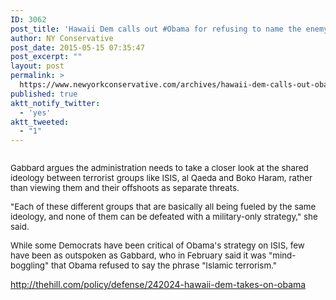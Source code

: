 ```yaml
---
ID: 3062
post_title: 'Hawaii Dem calls out #Obama for refusing to name the enemy #WakeUpAmerica'
author: NY Conservative
post_date: 2015-05-15 07:35:47
post_excerpt: ""
layout: post
permalink: >
  https://www.newyorkconservative.com/archives/hawaii-dem-calls-out-obama-for-refusing-to-name-the-enemy-wakeupamerica/
published: true
aktt_notify_twitter:
  - 'yes'
aktt_tweeted:
  - "1"
---
```

<p><img src="http://www.newyorkconservative.com/wp-content/uploads/2015/05/051515_1135_HawaiiDemca1.jpg" alt=""/>
	</p><p><span style="font-size:10pt">Gabbard argues the administration needs to take a closer look at the shared ideology between terrorist groups like ISIS, al Qaeda and Boko Haram, rather than viewing them and their offshoots as separate threats.
</span></p><p><span style="font-size:10pt">"Each of these different groups that are basically all being fueled by the same ideology, and none of them can be defeated with a military-only strategy," she said. 
</span></p><p><span style="font-size:10pt">While some Democrats have been critical of Obama's strategy on ISIS, few have been as outspoken as Gabbard, who in February said it was "mind-boggling" that Obama refused to say the phrase "Islamic terrorism."
</span></p><p><a href="http://thehill.com/policy/defense/242024-hawaii-dem-takes-on-obama">http://thehill.com/policy/defense/242024-hawaii-dem-takes-on-obama</a>
	</p>